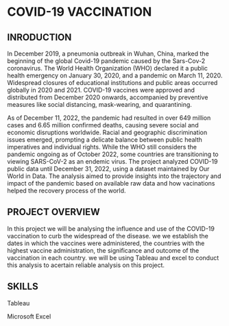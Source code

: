# COVID-19 VACCINATION
## INRODUCTION
In December 2019, a pneumonia outbreak in Wuhan, China, marked the beginning of the global Covid-19 pandemic caused by the Sars-Cov-2 coronavirus. The World Health Organization (WHO) declared it a public health emergency on January 30, 2020, and a pandemic on March 11, 2020. Widespread closures of educational institutions and public areas occurred globally in 2020 and 2021. COVID-19 vaccines were approved and distributed from December 2020 onwards, accompanied by preventive measures like social distancing, mask-wearing, and quarantining.

As of December 11, 2022, the pandemic had resulted in over 649 million cases and 6.65 million confirmed deaths, causing severe social and economic disruptions worldwide. Racial and geographic discrimination issues emerged, prompting a delicate balance between public health imperatives and individual rights. While the WHO still considers the pandemic ongoing as of October 2022, some countries are transitioning to viewing SARS-CoV-2 as an endemic virus. The project analyzed COVID-19 public data until December 31, 2022, using a dataset maintained by Our World in Data. The analysis aimed to provide insights into the trajectory and impact of the pandemic based on available raw data and how vacinations helped the recovery process of the world.


## PROJECT OVERVIEW 
In this project we will be analysing the influence and use of the COVID-19 vaccination to curb the widespread of the disease. we we establish the dates in which the vaccines were administered, the countries with the highest vaccine administration, the significance and outcome of the vaccination in each country.
we will be using Tableau and excel to conduct this analysis to acertain reliable analysis on this project.

## SKILLS 

Tableau

Microsoft Excel

